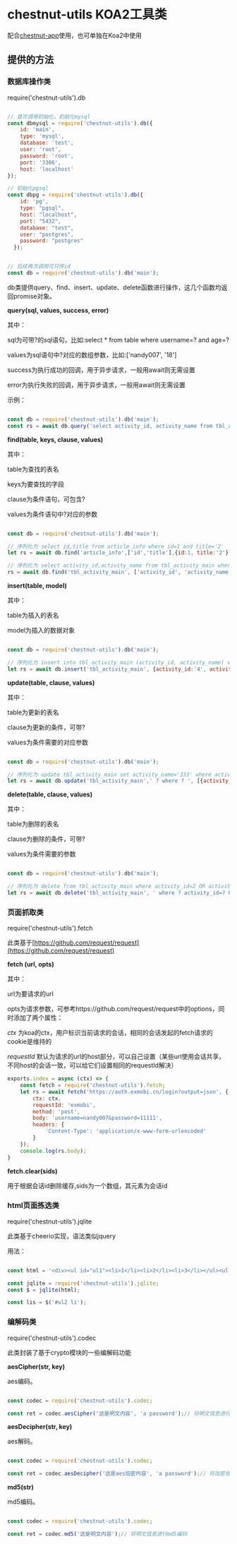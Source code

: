 # chestnut-utils KOA2工具类


配合[chestnut-app](https://github.com/nandy007/chestnut-app)使用，也可单独在Koa2中使用


## 提供的方法

### 数据库操作类

require('chestnut-utils').db

```javascript

// 首次调用初始化，初始化mysql
const dbmysql = require('chestnut-utils').db({
	id: 'main',
    type: 'mysql',
    database: 'test',
    user: 'root',
    password: 'root',
    port: '3306',
    host: 'localhost'
});

// 初始化pgsql
const dbpg = require('chestnut-utils').db({
    id: 'pg',
    type: "pgsql",
    host: "localhost",
    port: "5432",
    database: "test",
    user: "postgres",
    password: "postgres"
  });


// 后续再次调用可只传id
const db = require('chestnut-utils').db('main');


```
db类提供query、find、insert、update、delete函数进行操作，这几个函数均返回promise对象。



**query(sql, values, success, error)**

其中：

sql为可带?的sql语句，比如:select * from table where username=? and age=?

values为sql语句中?对应的数组参数，比如:['nandy007', '18']

success为执行成功的回调，用于异步请求，一般用await则无需设置

error为执行失败的回调，用于异步请求，一般用await则无需设置

示例：

```javascript

const db = require('chestnut-utils').db('main');
const rs = await db.query('select activity_id, activity_name from tbl_activity_main where activity_id = ? AND activity_name = ? ', ['4','444']

```


**find(table, keys, clause, values)**

其中：

table为查找的表名

keys为要查找的字段

clause为条件语句，可包含?

values为条件语句中?对应的参数

```javascript

const db = require('chestnut-utils').db('main');

// 序列化为 select id,title from article_info where id=1 and title='2'
let rs = await db.find('article_info',['id','title'],{id:1, title:'2'});

// 序列化为 select activity_id,activity_name from tbl_activity_main where activity_id='4' and activity_name='444'
rs = await db.find('tbl_activity_main', ['activity_id', 'activity_name'], '  where ? ', [{activity_id:'4',activity_name:'444'}]);


```

**insert(table, model)**

其中：

table为插入的表名

model为插入的数据对象

```javascript

const db = require('chestnut-utils').db('main');

// 序列化为 insert into tbl_activity_main (activity_id, activity_name) values ('4', '444')
let rs = await db.insert('tbl_activity_main', {activity_id:'4', activity_name:'444'});


```

**update(table, clause, values)**

其中：

table为更新的表名

clause为更新的条件，可带?

values为条件需要的对应参数


```javascript

const db = require('chestnut-utils').db('main');

// 序列化为 update tbl_activity_main set activity_name='333' where activity_id='3'
let rs = await db.update('tbl_activity_main',' ? where ? ', [{activity_name:'333'}, {activity_id:'3'}]);


```


**delete(table, clause, values)**

其中：

table为删除的表名

clause为删除的条件，可带?

values为条件需要的参数

```javascript

const db = require('chestnut-utils').db('main');

// 序列化为 delete from tbl_activity_main where activity_id=2 OR activity_id=4
let rs = await db.delete('tbl_activity_main', ' where ? activity_id=? OR activity_id=?', [null,2,4]);


```

### 页面抓取类

require('chestnut-utils').fetch

此类基于[https://github.com/request/request](https://github.com/request/request)

**fetch (url, opts)**

其中：

url为要请求的url

opts为请求参数，可参考https://github.com/request/request中的options，同时添加了两个属性：

*ctx* 为koa的ctx，用户标识当前请求的会话，相同的会话发起的fetch请求的cookie是维持的

*requestId* 默认为请求的url的host部分，可以自己设置（某些url使用会话共享，不同host的会话一致，可以给它们设置相同的requestId解决）

```javascript
exports.index = async (ctx) => {
	const fetch = require('chestnut-utils').fetch;
	let rs = await fetch('https://auth.exmobi.cn/login?output=json', {
      	ctx: ctx,
      	requestId: 'exmobi',
      	method: 'post',
      	body: 'username=nandy007&password=11111',
      	headers: {
        	'Content-Type': 'application/x-www-form-urlencoded'
      	}
    });
	console.log(rs.body);
}

```


**fetch.clear(sids)**

用于根据会话id删除缓存,sids为一个数组，其元素为会话id


### html页面拣选类

require('chestnut-utils').jqlite

此类基于cheerio实现，语法类似jquery

用法：

```javascript

const html = '<div><ul id="ul1"><li>1</li><li>2</li><li>3</li></ul><ul id="ul2"><li>4</li><li>5</li><li>6</li></ul></div>';

const jqlite = require('chestnut-utils').jqlite;
const $ = jqlite(html);

const lis = $('#ul2 li');

```


### 编解码类

require('chestnut-utils').codec

此类封装了基于crypto模块的一些编解码功能

**aesCipher(str, key)**

aes编码。

```javascript

const codec = require('chestnut-utils').codec;

const ret = codec.aesCipher('这是明文内容', 'a password');// 将明文信息进行aes编码

```

**aesDecipher(str, key)**

aes解码。

```javascript

const codec = require('chestnut-utils').codec;

const ret = codec.aesDecipher('这是aes加密内容', 'a password');// 将加密信息解码，得到明文

```

**md5(str)**

md5编码。

```javascript

const codec = require('chestnut-utils').codec;

const ret = codec.md5('这是明文内容');// 将明文信息进行md5编码

```




